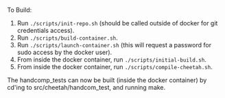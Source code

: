 To Build:

1) Run `./scripts/init-repo.sh` (should be called outside of docker for git credentials access).
2) Run `./scripts/build-container.sh`.
3) Run `./scripts/launch-container.sh` (this will request a password for sudo access by the docker user).
4) From inside the docker container, run `./scripts/initial-build.sh`.
5) From inside the docker container, run `./scripts/compile-cheetah.sh`.

The handcomp_tests can now be built (inside the docker container) by cd'ing to src/cheetah/handcom_test, and running make.
